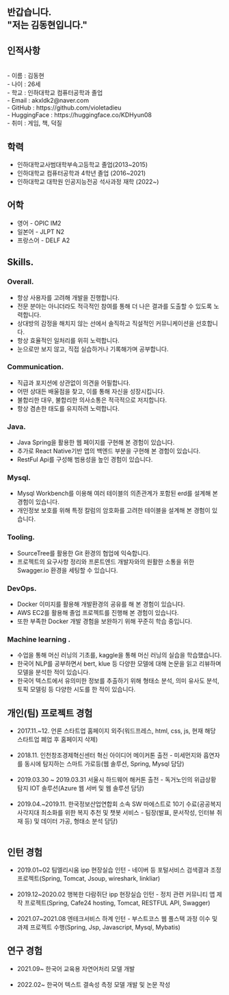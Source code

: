 <section>
  <h1>반갑습니다.<br>
  "저는 김동현입니다."</h1>
</section>
<h2>인적사항</h2>
<br>
- 이름 : 김동현<br>
- 나이 : 26세<br>
- 학교 : 인하대학교 컴퓨터공학과 졸업<br>
- Email : akxldk2@naver.com<br>
- GitHub : https://github.com/violetadieu<br>
- HuggingFace : https://huggingface.co/KDHyun08<br>
- 취미 : 게임, 책, 덕질<br>

<section>
<h2>학력</h2>
<ul>
  <li>인하대학교사범대학부속고등학교 졸업(2013~2015)</li>
  <li>인하대학교 컴퓨터공학과 4학년 졸업 (2016~2021)</li>
  <li>인하대학교 대학원 인공지능전공 석사과정 재학 (2022~)</
</ul>
</section>
<section>
<h2>어학</h2>
<ul>
  <li>영어 - OPIC IM2</li>
  <li>일본어 - JLPT N2</li>
  <li>프랑스어 - DELF A2</li>
</ul>
 </section>

 <section>
  <h2>Skills<span class="period-mark">.</span></h2>
    <div class="other">
      <h3>Overall<span class="period-mark">.</span></h3>
      <ul>
        <li>항상 사용자를 고려해 개발을 진행합니다.</li>
        <li>전문 분야는 아니더라도 적극적인 참여를 통해 더 나은 결과를 도출할 수 있도록 노력합니다.</li>
        <li>상대방의 감정을 해치지 않는 선에서 솔직하고 직설적인 커뮤니케이션을 선호합니다.</li>
        <li>항상 효율적인 일처리를 위히 노력합니다.</li>
        <li>눈으로만 보지 않고, 직접 실습하거나 기록해가며 공부합니다.</li>
      <ul>
    </div>
    <div class="other">
      <h3>Communication<span class="period-mark">.</span></h3>
      <ul>
        <li>직급과 포지션에 상관없이 의견을 어필합니다.</li>
        <li>어떤 상대든 배울점을 찾고, 이를 통해 자신을 성장시킵니다.</li>
        <li>불합리한 대우, 불합리한 의사소통은 적극적으로 저지합니다.</li>
        <li>항상 겸손한 태도를 유지하려 노력합니다.</li>
      <ul>
    </div>
    <div class="other">
      <h3>Java<span class="period-mark">.</span></h3>
      <ul>
        <li>Java Spring을 활용한 웹 페이지를 구현해 본 경험이 있습니다.</li>
        <li>추가로 React Native기반 앱의 백엔드 부분을 구현해 본 경험이 있습니다.</li>
        <li>RestFul Api를 구성해 범용성을 높인 경험이 있습니다.</li>
      <ul>
    </div>
    <div class="other">
      <h3>Mysql<span class="period-mark">.</span></h3>
      <ul>
        <li>Mysql Workbench를 이용해 여러 테이블의 의존관계가 포함된 erd를 설계해 본 경험이 있습니다.</li>
        <li>개인정보 보호를 위해 특정 칼럼의 암호화를 고려한 테이블을 설계해 본 경험이 있습니다.</li>
      <ul>
    </div>
    <div class="other">
      <h3>Tooling<span class="period-mark">.</span></h3>
      <ul>
        <li>SourceTree를 활용한 Git 환경의 협업에 익숙합니다.</li>
        <li>프로젝트의 요구사항 정리와 프론트엔드 개발자와의 원활한 소통을 위한 Swagger.io 환경을 세팅할 수 있습니다.</li>
      <ul>
    </div>
    <div class="other">
      <h3>DevOps<span class="period-mark">.</span></h3>
      <ul>
        <li>Docker 이미지를 활용해 개발환경의 공유를 해 본 경험이 있습니다.</li>
        <li>AWS EC2를 활용해 졸업 프로젝트를 진행해 본 경험이 있습니다.</li>
        <li>또한 부족한 Docker 개발 경험을 보완하기 위해 꾸준히 학습 중입니다.</li>
      <ul>
    </div>
    <div class="other">
      <h3>Machine learning <span class="period-mark">.</span></h3>
      <ul>
        <li>수업을 통해 머신 러닝의 기초를, kaggle을 통해 머신 러닝의 실습을 학습했습니다.</li>
        <li>한국어 NLP를 공부하면서 bert, klue 등 다양한 모델에 대해 논문을 읽고 리뷰하며 모델을 분석한 적이 있습니다.</li>
        <li>한국어 텍스트에서 유의미한 정보를 추출하기 위해 형태소 분석, 의미 유사도 분석, 토픽 모델링 등 다양한 시도를 한 적이 있습니다.</li>
 </section>

 <section>
 <h2>개인(팀) 프로젝트 경험</h2>
  <ul>
  <li>2017.11.~12. 언론 스타트업 홈페이지 외주(워드프레스, html, css, js, 현재 해당 스타트업 폐업 후 홈페이지 삭제)</li><br>
  <li>2018.11. 인천창조경제혁신센터 혁신 아이디어 메이커톤 출전 - 미세먼지와 흡연자를 동시에 탐지하는 스마트 가로등(웹 솔루션, Spring, Mysql 담당) </li>
  <br>
  <li>2019.03.30 ~ 2019.03.31 서울시 하드웨어 해커톤 출전 - 독거노인의 위급상황 탐지 IOT 솔루션(Azure 웹 서버 및 웹 솔루션 담당)</li><br>
  <li>2019.04.~2019.11. 한국정보산업연합회 소속 SW 마에스트로 10기 수료(공공복지 사각지대 최소화를 위한 복지 추천 및 챗봇 서비스 - 팀장(발표, 문서작성, 인터뷰 취재 등) 및 데이터 가공, 형태소 분석 담당)</li><br>
 </ul>
</section>

<section>
<h2>인턴 경험
  </h2>
 <ul>
  <li>2019.01~02 팀엘리시움 ipp 현장실습 인턴 - 네이버 등 포털서비스 검색결과 조정 프로젝트(Spring, Tomcat, Jsoup, wireshark, linkliar)</li><br>
  <li>2019.12~2020.02 행복한 다람쥐단 ipp 현장실습 인턴 - 정치 관련 커뮤니티 앱 제작 프로젝트(Spring, Cafe24 hosting, Tomcat, RESTFUL API, Swagger)</li><br>
   <li>2021.07~2021.08 엔테크서비스 하계 인턴 - 부스트코스 웹 풀스택 과정 이수 및 과제 프로젝트 수행(Spring, Jsp, Javascript, Mysql, Mybatis)</li>
 </ul>
</section>
      
<section>
<h2>연구 경험
  </h2>
 <ul>
  <li>2021.09~ 한국어 교육용 자연어처리 모델 개발</li><br>
  <li>2022.02~ 한국어 텍스트 결속성 측정 모델 개발 및 논문 작성</li><br>
 </ul>
</section>
